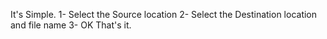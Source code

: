 It's Simple.
1- Select the Source location
2- Select the Destination location and file name
3- OK
That's it.
